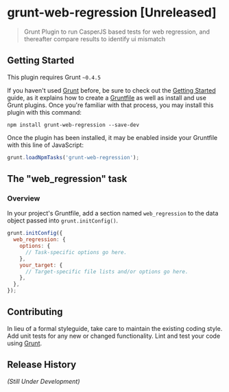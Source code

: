 # grunt-web-regression [Unreleased]

> Grunt Plugin to run CasperJS based tests for web regression, and thereafter compare results to identify ui mismatch

## Getting Started
This plugin requires Grunt `~0.4.5`

If you haven't used [Grunt](http://gruntjs.com/) before, be sure to check out the [Getting Started](http://gruntjs.com/getting-started) guide, as it explains how to create a [Gruntfile](http://gruntjs.com/sample-gruntfile) as well as install and use Grunt plugins. Once you're familiar with that process, you may install this plugin with this command:

```shell
npm install grunt-web-regression --save-dev
```

Once the plugin has been installed, it may be enabled inside your Gruntfile with this line of JavaScript:

```js
grunt.loadNpmTasks('grunt-web-regression');
```

## The "web_regression" task

### Overview
In your project's Gruntfile, add a section named `web_regression` to the data object passed into `grunt.initConfig()`.

```js
grunt.initConfig({
  web_regression: {
    options: {
      // Task-specific options go here.
    },
    your_target: {
      // Target-specific file lists and/or options go here.
    },
  },
});
```

## Contributing
In lieu of a formal styleguide, take care to maintain the existing coding style. Add unit tests for any new or changed functionality. Lint and test your code using [Grunt](http://gruntjs.com/).

## Release History
_(Still Under Development)_
